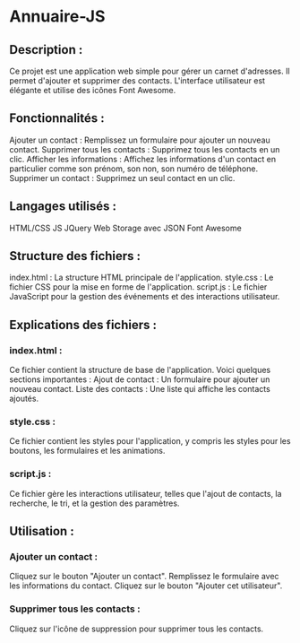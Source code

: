 # Annuaire-JS

## Description : 

Ce projet est une application web simple pour gérer un carnet d'adresses. Il permet d'ajouter et supprimer des contacts.
L'interface utilisateur est élégante et utilise des icônes Font Awesome.

## Fonctionnalités :

Ajouter un contact : Remplissez un formulaire pour ajouter un nouveau contact.
Supprimer tous les contacts : Supprimez tous les contacts en un clic.
Afficher les informations : Affichez les informations d'un contact en particulier comme son prénom, son non, son numéro de téléphone.
Supprimer un contact : Supprimez un seul contact en un clic.

## Langages utilisés :

HTML/CSS
JS
JQuery
Web Storage avec JSON
Font Awesome

## Structure des fichiers :

index.html : La structure HTML principale de l'application.
style.css : Le fichier CSS pour la mise en forme de l'application.
script.js : Le fichier JavaScript pour la gestion des événements et des interactions utilisateur.


## Explications des fichiers :

### index.html :

Ce fichier contient la structure de base de l'application. Voici quelques sections importantes :
Ajout de contact : Un formulaire pour ajouter un nouveau contact.
Liste des contacts : Une liste qui affiche les contacts ajoutés.

### style.css :

Ce fichier contient les styles pour l'application, y compris les styles pour les boutons, les formulaires et les animations.

### script.js :

Ce fichier gère les interactions utilisateur, telles que l'ajout de contacts, la recherche, le tri, et la gestion des paramètres.

## Utilisation :

### Ajouter un contact :

Cliquez sur le bouton "Ajouter un contact".
Remplissez le formulaire avec les informations du contact.
Cliquez sur le bouton "Ajouter cet utilisateur".

### Supprimer tous les contacts :

Cliquez sur l'icône de suppression pour supprimer tous les contacts.

